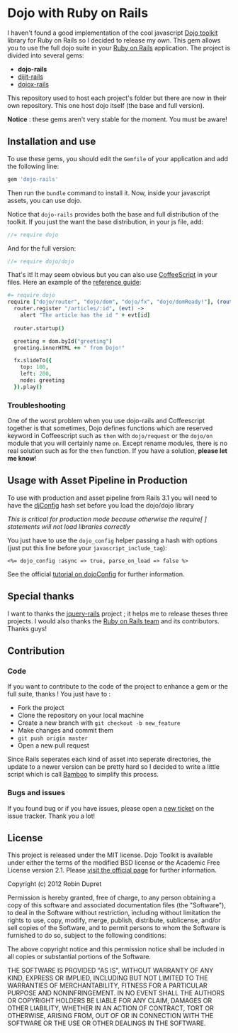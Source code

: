 # Dojo with Ruby on Rails

I haven't found a good implementation of the cool javascript 
[Dojo toolkit](http://dojotoolkit.org/) library for Ruby on Rails so I 
decided to release my own. This gem allows you to use the full dojo suite
in your [Ruby on Rails](http://rubyonrails.org) application. The project 
is divided into several gems: 

* **dojo-rails**
* [dijit-rails](https://github.com/robin850/dijit-rails)
* [dojox-rails](https://github.com/robin850/dojox-rails)

This repository used to host each project's folder but there are now in their
own repository. This one host dojo itself (the base and full version).

**Notice** : these gems aren't very stable for the moment. You must be aware! 

## Installation and use

To use these gems, you should edit the `Gemfile` of your application and add
the following line:

``` ruby
gem 'dojo-rails'
```

Then run the `bundle` command to install it. Now, inside your javascript assets,
you can use dojo.

Notice that `dojo-rails` provides both the base and full distribution of the
toolkit. If you just the want the base distribution, in your js file, add:

```javascript
//= require dojo
```

And for the full version:

```javascript
//= require dojo/dojo
```

That's it! It may seem obvious but you can also use 
[CoffeeScript](http://coffeescript.org) in your files. Here an example of the
[reference guide](http://dojotoolkit.org/reference-guide/1.8/):

```coffeescript
#= require dojo
require ["dojo/router", "dojo/dom", "dojo/fx", "dojo/domReady!"], (router, dom, fx) ->
  router.register "/articles/:id", (evt) ->
    alert "The article has the id " + evt[id]
  
  router.startup()

  greeting = dom.byId("greeting")
  greeting.innerHTML += " from Dojo!"

  fx.slideTo({
    top: 100,
    left: 200,
    node: greeting
  }).play()
```

### Troubleshooting

One of the worst problem when you use dojo-rails and Coffeescript together is
that sometimes, Dojo defines functions which are reserved keyword in
Coffeescript such as `then` with `dojo/request` or the `dojo/on` module that you
will certainly name `on`. Except rename modules, there is no real solution such
as for the `then` function. If you have a solution, **please let me know**!

## Usage with Asset Pipeline in Production

To use with production and asset pipeline from Rails 3.1 you will need to have
the [djConfig](http://dojotoolkit.org/documentation/tutorials/1.8/dojo_config/)
hash set before you load the dojo/dojo library

*This is critical for production mode because otherwise the require[ ] statements will not load libraries correctly*

You just have to use the `dojo_config` helper passing a hash with options
(just put this line before your `javascript_include_tag`):

```erb
<%= dojo_config :async => true, parse_on_load => false %>
```

See the official [tutorial on dojoConfig](http://dojotoolkit.org/documentation/tutorials/1.8/dojo_config/) for further information.

## Special thanks

I want to thanks the [jquery-rails](http://github.com/rails/jquery-rails)
project ; it helps me to release theses three projects. I would also thanks the
[Ruby on Rails team](http://github.com/rails/) and its contributors. Thanks guys!

## Contribution

### Code

If you want to contribute to the code of the project to enhance a gem or the full suite, thanks ! You just have to :

* Fork the project
* Clone the repository on your local machine
* Create a new branch with `git checkout -b new_feature`
* Make changes and commit them
* `git push origin master`
* Open a new pull request

Since Rails seperates each kind of asset into seperate directories, the update
to a newer version can be pretty hard so I decided to write a little script
which is call [Bamboo](https://gist.github.com/robin850/5325645) to simplify
this process.

### Bugs and issues

If you found bug or if you have issues, please open a 
[new ticket](https://github.com/robin850/dojo-rails/issues/new) on the issue
tracker. Thank you a lot!

## License

This project is released under the MIT license. Dojo Toolkit is available under either the terms of the modified BSD license or the Academic Free License version 2.1. Please [visit the official page](http://dojotoolkit.org/license) for further information.

Copyright (c) 2012 Robin Dupret

Permission is hereby granted, free of charge, to any person obtaining
a copy of this software and associated documentation files (the "Software"),
to deal in the Software without restriction, including without limitation the
rights to use, copy, modify, merge, publish, distribute, sublicense, and/or
sell copies of the Software, and to permit persons to whom the Software is
furnished to do so, subject to the following conditions:

The above copyright notice and this permission notice shall be included in
all copies or substantial portions of the Software.

THE SOFTWARE IS PROVIDED "AS IS", WITHOUT WARRANTY OF ANY KIND, EXPRESS
OR IMPLIED, INCLUDING BUT NOT LIMITED TO THE WARRANTIES OF MERCHANTABILITY,
FITNESS FOR A PARTICULAR PURPOSE AND NONINFRINGEMENT. IN NO EVENT SHALL
THE AUTHORS OR COPYRIGHT HOLDERS BE LIABLE FOR ANY CLAIM, DAMAGES OR OTHER
LIABILITY, WHETHER IN AN ACTION OF CONTRACT, TORT OR OTHERWISE, ARISING
FROM, OUT OF OR IN CONNECTION WITH THE SOFTWARE OR THE USE OR OTHER 
DEALINGS IN THE SOFTWARE.